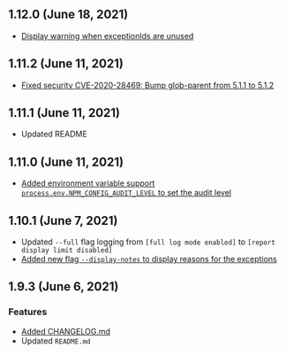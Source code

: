 ## 1.12.0 (June 18, 2021)

* [Display warning when exceptionIds are unused](https://github.com/jeemok/better-npm-audit/pull/38)

## 1.11.2 (June 11, 2021)

* [Fixed security CVE-2020-28469: Bump glob-parent from 5.1.1 to 5.1.2](https://github.com/jeemok/better-npm-audit/pull/37)

## 1.11.1 (June 11, 2021)

* Updated README

## 1.11.0 (June 11, 2021)

* [Added environment variable support `process.env.NPM_CONFIG_AUDIT_LEVEL` to set the audit level](https://github.com/jeemok/better-npm-audit/pull/36)

## 1.10.1 (June 7, 2021)

* Updated `--full` flag logging from `[full log mode enabled]` to `[report display limit disabled]`
* [Added new flag `--display-notes` to display reasons for the exceptions](https://github.com/jeemok/better-npm-audit/issues/32)

## 1.9.3 (June 6, 2021)

### Features

* [Added CHANGELOG.md](https://github.com/jeemok/better-npm-audit/issues/31)
* Updated `README.md`